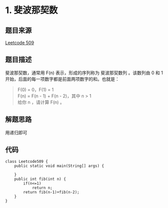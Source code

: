 # 1. 斐波那契数

## 题目来源
[Leetcode 509](https://leetcode-cn.com/problems/fibonacci-number/)

## 题目描述
斐波那契数，通常用 F(n) 表示，形成的序列称为 斐波那契数列 。该数列由 0 和 1 开始，后面的每一项数字都是前面两项数字的和。也就是：
> F(0) = 0，F(1) = 1  
> F(n) = F(n - 1) + F(n - 2)，其中 n > 1  
给你 n ，请计算 F(n) 。

## 解题思路
用递归即可

## 代码
```
class Leetcode509 {
    public static void main(String[] args) {

    }
    public int fib(int n) {
        if(n<=1)
            return n;
        return fib(n-1)+fib(n-2);
    }
}
```